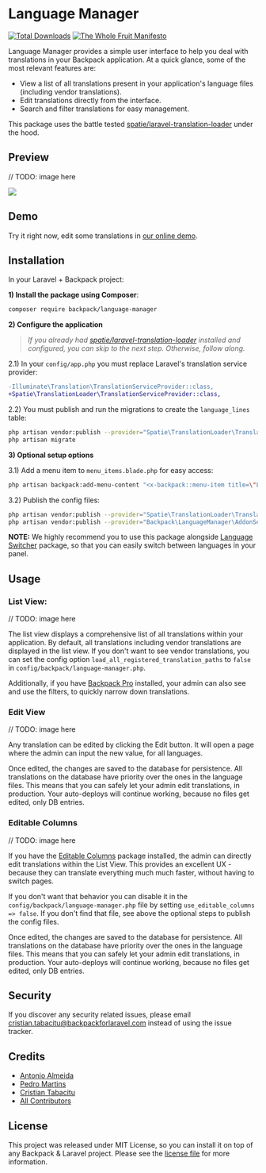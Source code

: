 # Language Manager

[![Total Downloads][ico-downloads]][link-downloads]
[![The Whole Fruit Manifesto](https://img.shields.io/badge/writing%20standard-the%20whole%20fruit-brightgreen)](https://github.com/the-whole-fruit/manifesto)

Language Manager provides a simple user interface to help you deal with translations in your Backpack application.
At a quick glance, some of the most relevant features are:

- View a list of all translations present in your application's language files (including vendor translations).
- Edit translations directly from the interface.
- Search and filter translations for easy management.

This package uses the battle tested [spatie/laravel-translation-loader](https://github.com/spatie/laravel-translation-loader) under the hood.

## Preview

// TODO: image here

![](https://user-images.githubusercontent.com/1032474/205863022-827f3248-a9f3-4d05-896f-5fa7a40227be.gif)


## Demo

Try it right now, edit some translations in [our online demo](https://demo.backpackforlaravel.com/admin/language-manager).  

## Installation

In your Laravel + Backpack project:

**1) Install the package using Composer**:

```bash
composer require backpack/language-manager
```

**2) Configure the application**

> _If you already had [spatie/laravel-translation-loader](https://github.com/spatie/laravel-translation-loader) installed and configured, you can skip to the next step. Otherwise, follow along._

2.1) In your `config/app.php` you must replace Laravel's translation service provider:

```diff
-Illuminate\Translation\TranslationServiceProvider::class,
+Spatie\TranslationLoader\TranslationServiceProvider::class,
```

2.2) You must publish and run the migrations to create the `language_lines` table:
```bash
php artisan vendor:publish --provider="Spatie\TranslationLoader\TranslationServiceProvider" --tag="migrations"
php artisan migrate
```

**3) Optional setup options**

3.1) Add a menu item to `menu_items.blade.php` for easy access:

```bash
php artisan backpack:add-menu-content "<x-backpack::menu-item title=\"Language Manager\" icon=\"la la-stream\" :link=\"backpack_url('language-manager')\" />"
```

3.2) Publish the config files:

```bash
php artisan vendor:publish --provider="Spatie\TranslationLoader\TranslationServiceProvider" --tag="config"
php artisan vendor:publish --provider="Backpack\LanguageManager\AddonServiceProvider" --tag="config"
```

**NOTE:** We highly recommend you to use this package alongside [Language Switcher](https://github.com/Laravel-Backpack/language-switcher) package, so that you can easily switch between languages in your panel.


## Usage

### List View:

// TODO: image here

The list view displays a comprehensive list of all translations within your application. By default, all translations including vendor translations are displayed in the list view. If you don't want to see vendor translations, you can set the config option `load_all_registered_translation_paths` to `false` in `config/backpack/language-manager.php`.

Additionally, if you have [Backpack Pro](https://backpackforlaravel.com/products/pro-for-unlimited-projects) installed, your admin can also see and use the filters, to quickly narrow down translations.

### Edit View

// TODO: image here

Any translation can be edited by clicking the Edit button. It will open a page where the admin can input the new value, for all languages. 

Once edited, the changes are saved to the database for persistence. All translations on the database have priority over the ones in the language files. This means that you can safely let your admin edit translations, in production. Your auto-deploys will continue working, because no files get edited, only DB entries.

### Editable Columns

// TODO: image here

If you have the [Editable Columns](https://backpackforlaravel.com/products/editable-columns) package installed, the admin can directly edit translations within the List View. This provides an excellent UX - because they can translate everything much much faster, without having to switch pages.

If you don't want that behavior you can disable it in the `config/backpack/language-manager.php` file by setting `use_editable_columns => false`. 
If you don't find that file, see above the optional steps to publish the config files.

Once edited, the changes are saved to the database for persistence. All translations on the database have priority over the ones in the language files. This means that you can safely let your admin edit translations, in production. Your auto-deploys will continue working, because no files get edited, only DB entries.

## Security

If you discover any security related issues, please email cristian.tabacitu@backpackforlaravel.com instead of using the issue tracker.

## Credits

- [Antonio Almeida](https://github.com/promatik)
- [Pedro Martins](https://github.com/pxpm)
- [Cristian Tabacitu](https://github.com/tabacitu)
- [All Contributors][link-contributors]

## License

This project was released under MIT License, so you can install it on top of any Backpack & Laravel project. Please see the [license file](https://backpackforlaravel.com/products/language-manager/license.md) for more information. 

[ico-version]: https://img.shields.io/packagist/v/backpack/language-manager.svg?style=flat-square
[ico-downloads]: https://img.shields.io/packagist/dt/backpack/language-manager.svg?style=flat-square

[link-author]: https://github.com/laravel-backpack
[link-contributors]: ../../contributors
[link-downloads]: https://packagist.org/packages/backpack/language-manager
